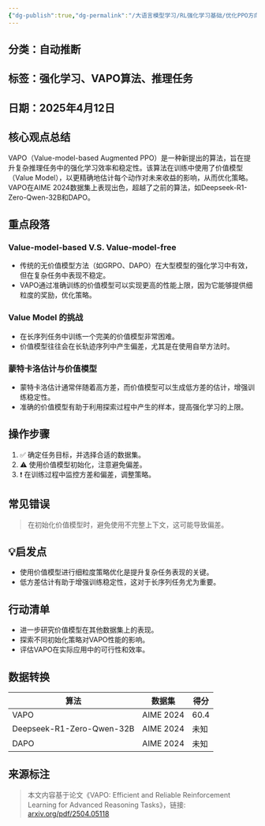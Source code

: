 ```yaml
---
{"dg-publish":true,"dg-permalink":"/大语言模型学习/RL强化学习基础/优化PPO方向的算法/VAPO","dg-home":false,"dg-description":"在此输入笔记的描述","dg-hide":false,"dg-hide-title":false,"dg-show-backlinks":true,"dg-show-local-graph":true,"dg-show-inline-title":true,"dg-pinned":false,"dg-passphrase":"在此输入访问密码","dg-enable-mathjax":false,"dg-enable-mermaid":false,"dg-enable-uml":false,"dg-note-icon":0,"dg-enable-dataview":false,"tags":["NLP"],"permalink":"/大语言模型学习/RL强化学习基础/优化PPO方向的算法/VAPO/","dgShowBacklinks":true,"dgShowLocalGraph":true,"dgShowInlineTitle":true,"dgPassFrontmatter":true,"noteIcon":0,"created":"2025-04-22T22:29:41.000+08:00","updated":"2025-04-22T22:46:13.000+08:00"}
---
```




## 分类：自动推断



## 标签：强化学习、VAPO算法、推理任务



## 日期：2025年4月12日



## 核心观点总结
VAPO（Value-model-based Augmented PPO）是一种新提出的算法，旨在提升复杂推理任务中的强化学习效率和稳定性。该算法在训练中使用了价值模型（Value Model），以更精确地估计每个动作对未来收益的影响，从而优化策略。VAPO在AIME 2024数据集上表现出色，超越了之前的算法，如Deepseek-R1-Zero-Qwen-32B和DAPO。



## 重点段落

### Value-model-based V.S. Value-model-free
- 传统的无价值模型方法（如GRPO、DAPO）在大型模型的强化学习中有效，但在复杂任务中表现不稳定。
- VAPO通过准确训练的价值模型可以实现更高的性能上限，因为它能够提供细粒度的奖励，优化策略。


### Value Model 的挑战
- 在长序列任务中训练一个完美的价值模型非常困难。
- 价值模型往往会在长轨迹序列中产生偏差，尤其是在使用自举方法时。


### 蒙特卡洛估计与价值模型
- 蒙特卡洛估计通常伴随着高方差，而价值模型可以生成低方差的估计，增强训练稳定性。
- 准确的价值模型有助于利用探索过程中产生的样本，提高强化学习的上限。



## 操作步骤
1. ✅ 确定任务目标，并选择合适的数据集。
2. ⚠ 使用价值模型初始化，注意避免偏差。
3. ❗ 在训练过程中监控方差和偏差，调整策略。



## 常见错误
> 在初始化价值模型时，避免使用不完整上下文，这可能导致偏差。



## 💡启发点
- 使用价值模型进行细粒度策略优化是提升复杂任务表现的关键。
- 低方差估计有助于增强训练稳定性，这对于长序列任务尤为重要。



## 行动清单
- 进一步研究价值模型在其他数据集上的表现。
- 探索不同初始化策略对VAPO性能的影响。
- 评估VAPO在实际应用中的可行性和效率。



## 数据转换
| 算法                 | 数据集         | 得分   |
|----------------------|---------------|--------|
| VAPO                 | AIME 2024     | 60.4   |
| Deepseek-R1-Zero-Qwen-32B | AIME 2024     | 未知   |
| DAPO                 | AIME 2024     | 未知   |



## 来源标注
> 本文内容基于论文《VAPO: Efficient and Reliable Reinforcement Learning for Advanced Reasoning Tasks》，链接: [arxiv.org/pdf/2504.05118](https://arxiv.org/pdf/2504.05118)
